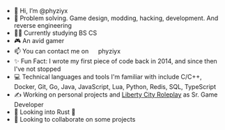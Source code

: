 - 👋 Hi, I’m @phyziyx
- 👀 Problem solving. Game design, modding, hacking, development. And reverse engineering
- 👨‍🎓 Currently studying BS CS
- 🎮 An avid gamer
- 📫 You can contact me on <img src="https://discord.com/assets/3437c10597c1526c3dbd98c737c2bcae.svg" width="14" height="14"> phyziyx
- ✨ Fun Fact: I wrote my first piece of code back in 2014, and since then I've not stopped
- 💻 Technical languages and tools I'm familiar with include C/C++, Docker, Git, Go, Java, JavaScript, Lua, Python, Redis, SQL, TypeScript
- ✍ Working on personal projects and [Liberty City Roleplay](https://lc-rp.mp) as Sr. Game Developer
- 🌱 Looking into Rust 🦀
- 💞️ Looking to collaborate on some projects

<!---
phyziyx/phyziyx is a ✨ special ✨ repository because its `README.md` (this file) appears on your GitHub profile.
You can click the Preview link to take a look at your changes.
--->
